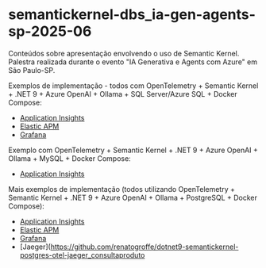 # semantickernel-dbs_ia-gen-agents-sp-2025-06
Conteúdos sobre apresentação envolvendo o uso de Semantic Kernel. Palestra realizada durante o evento "IA Generativa e Agents com Azure" em São Paulo-SP.

Exemplos de implementação - todos com OpenTelemetry + Semantic Kernel + .NET 9 + Azure OpenAI + Ollama + SQL Server/Azure SQL + Docker Compose:
- [Application Insights](https://github.com/renatogroffe/dotnet9-semantickernel-sqlserver-otel-azureappinsights_consultaprodutos)
- [Elastic APM](https://github.com/renatogroffe/dotnet9-semantickernel-sqlserver-otel-elasticapm_consultaprodutos)
- [Grafana](https://github.com/renatogroffe/dotnet9-semantickernel-sqlserver-otel-grafana_consultaprodutos)

Exemplo com OpenTelemetry + Semantic Kernel + .NET 9 + Azure OpenAI + Ollama + MySQL + Docker Compose:
- [Application Insights](https://github.com/renatogroffe/dotnet9-semantickernel-mysql-otel-azureappinsights_consultaprodutos)

Mais exemplos de implementação (todos utilizando OpenTelemetry + Semantic Kernel + .NET 9 + Azure OpenAI + Ollama + PostgreSQL + Docker Compose):
- [Application Insights](https://github.com/renatogroffe/dotnet9-semantickernel-postgres-otel-azureappinsights_consultaprodutos)
- [Elastic APM](https://github.com/renatogroffe/dotnet9-semantickernel-postgres-otel-elasticapm_consultaprodutos)
- [Grafana](https://github.com/renatogroffe/dotnet9-semantickernel-postgres-otel-grafana_consultaprodutos)
- [Jaeger](https://github.com/renatogroffe/dotnet9-semantickernel-postgres-otel-jaeger_consultaproduto
